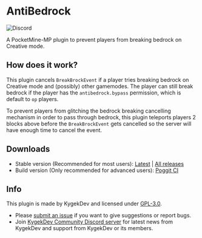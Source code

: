 # AntiBedrock

![Discord](https://img.shields.io/discord/856281149503963166?style=flat-square)

A PocketMine-MP plugin to prevent players from breaking bedrock on Creative mode.

## How does it work?

This plugin cancels `BreakBrockEvent` if a player tries breaking bedrock on Creative mode and (possibly) other gamemodes. The player can still break bedrock if the player has the `antibedrock.bypass` permission, which is default to `op` players.

To prevent players from glitching the bedrock breaking cancelling mechanism in order to pass through bedrock, this plugin teleports players 2 blocks above before the `BreakBrockEvent` gets cancelled so the server will have enough time to cancel the event.

## Downloads

- Stable version (Recommended for most users): [Latest](https://github.com/KygekDev/AntiBedrock/releases/latest) | [All releases](https://github.com/KygekDev/AntiBedrock/releases)
- Build version (Only recommended for advanced users): [Poggit CI](https://poggit.pmmp.io/ci/kdpls/AntiBedrock/~)

## Info

This plugin is made by KygekDev and licensed under [GPL-3.0](/LICENSE).

- Please [submit an issue](https://github.com/KygekDev/AntiBedrock/issues) if you want to give suggestions or report bugs.
- Join [KygekDev Community Discord server](https://discord.gg/TstDS9jZf7) for latest news from KygekDev and support from KygekDev or its members.
